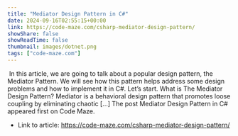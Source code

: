 ```yaml
---
title: "Mediator Design Pattern in C#"
date: 2024-09-16T02:55:15+00:00
link: https://code-maze.com/csharp-mediator-design-pattern/
showShare: false
showReadTime: false
thumbnail: images/dotnet.png
tags: ["code-maze.com"]
---
```

 In this article, we are going to talk about a popular design pattern, the Mediator Pattern. We will see how this pattern helps address some design problems and how to implement it in C#. Let’s start. What is The Mediator Design Pattern? Mediator is a behavioral design pattern that promotes loose coupling by eliminating chaotic […]
The post Mediator Design Pattern in C# appeared first on Code Maze.

- Link to article: https://code-maze.com/csharp-mediator-design-pattern/